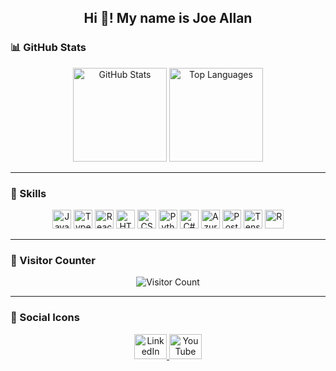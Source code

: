 <h2 align="center">Hi 👋! My name is Joe Allan</h2>

### 📊 GitHub Stats

<div align="center">
  <img src="https://github-readme-stats.vercel.app/api?username=J034ll4n&hide_title=false&hide_rank=false&show_icons=true&include_all_commits=true&count_private=true&disable_animations=false&theme=material-palenight&locale=en&hide_border=true" height="150" alt="GitHub Stats" />
  <img src="https://github-readme-stats.vercel.app/api/top-langs?username=J034ll4n&locale=en&hide_title=false&layout=compact&card_width=320&langs_count=5&theme=material-palenight&hide_border=true" height="150" alt="Top Languages" />
</div>

---

### 🧠 Skills

<div align="center">
  <img src="https://cdn.jsdelivr.net/gh/devicons/devicon/icons/javascript/javascript-original.svg" height="30" alt="JavaScript" />
  <img src="https://cdn.jsdelivr.net/gh/devicons/devicon/icons/typescript/typescript-original.svg" height="30" alt="TypeScript" />
  <img src="https://cdn.jsdelivr.net/gh/devicons/devicon/icons/react/react-original.svg" height="30" alt="React" />
  <img src="https://cdn.jsdelivr.net/gh/devicons/devicon/icons/html5/html5-original.svg" height="30" alt="HTML5" />
  <img src="https://cdn.jsdelivr.net/gh/devicons/devicon/icons/css3/css3-original.svg" height="30" alt="CSS3" />
  <img src="https://cdn.jsdelivr.net/gh/devicons/devicon/icons/python/python-original.svg" height="30" alt="Python" />
  <img src="https://cdn.jsdelivr.net/gh/devicons/devicon/icons/csharp/csharp-original.svg" height="30" alt="C#" />
  <img src="https://cdn.jsdelivr.net/gh/devicons/devicon/icons/azure/azure-original.svg" height="30" alt="Azure" />
  <img src="https://cdn.jsdelivr.net/gh/devicons/devicon/icons/postgresql/postgresql-original.svg" height="30" alt="PostgreSQL" />
  <img src="https://cdn.jsdelivr.net/gh/devicons/devicon/icons/tensorflow/tensorflow-original.svg" height="30" alt="TensorFlow" />
  <img src="https://cdn.jsdelivr.net/gh/devicons/devicon/icons/r/r-original.svg" height="30" alt="R" />
</div>

---


### 👥 Visitor Counter

<div align="center">
  <img src="https://profile-counter.glitch.me/J034ll4n/count.svg?" alt="Visitor Count" />
</div>

---

### 🔗 Social Icons

<div align="center">
  <a href="https://www.linkedin.com/in/joe-allan-zirn-2bb0b62b1/" target="_blank">
    <img src="https://raw.githubusercontent.com/maurodesouza/profile-readme-generator/master/src/assets/icons/social/linkedin/default.svg" width="52" height="40" alt="LinkedIn" />
  </a>
  <!-- Espaço reservado para o YouTube -->
  <img src="https://raw.githubusercontent.com/maurodesouza/profile-readme-generator/master/src/assets/icons/social/youtube/default.svg" width="52" height="40" alt="YouTube" />
</div>
